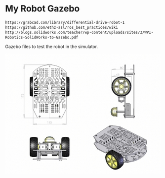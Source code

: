 # My Robot Gazebo

```
https://grabcad.com/library/differential-drive-robot-1
https://github.com/ethz-asl/ros_best_practices/wiki
http://blogs.solidworks.com/teacher/wp-content/uploads/sites/3/WPI-Robotics-SolidWorks-to-Gazebo.pdf
```

Gazebo files to test the robot in the simulator.

![Chassis](../../resources/robot_chassis.jpg)